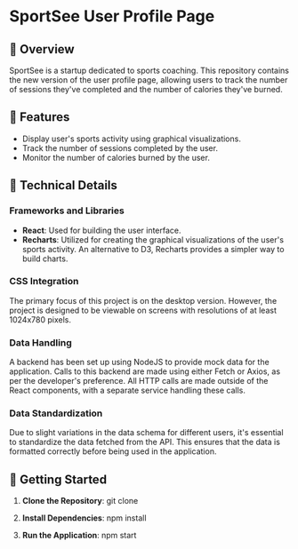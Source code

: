 # SportSee User Profile Page

## 📌 Overview

SportSee is a startup dedicated to sports coaching. This repository contains the new version of the user profile page, allowing users to track the number of sessions they've completed and the number of calories they've burned.

## 🚀 Features

- Display user's sports activity using graphical visualizations.
- Track the number of sessions completed by the user.
- Monitor the number of calories burned by the user.

## 🔧 Technical Details

### Frameworks and Libraries

- **React**: Used for building the user interface.
- **Recharts**: Utilized for creating the graphical visualizations of the user's sports activity. An alternative to D3, Recharts provides a simpler way to build charts.

### CSS Integration

The primary focus of this project is on the desktop version. However, the project is designed to be viewable on screens with resolutions of at least 1024x780 pixels.

### Data Handling

A backend has been set up using NodeJS to provide mock data for the application. Calls to this backend are made using either Fetch or Axios, as per the developer's preference. All HTTP calls are made outside of the React components, with a separate service handling these calls.

### Data Standardization

Due to slight variations in the data schema for different users, it's essential to standardize the data fetched from the API. This ensures that the data is formatted correctly before being used in the application.

## 🚀 Getting Started

1. **Clone the Repository**:
git clone

2. **Install Dependencies**:
npm install

3. **Run the Application**:
npm start
